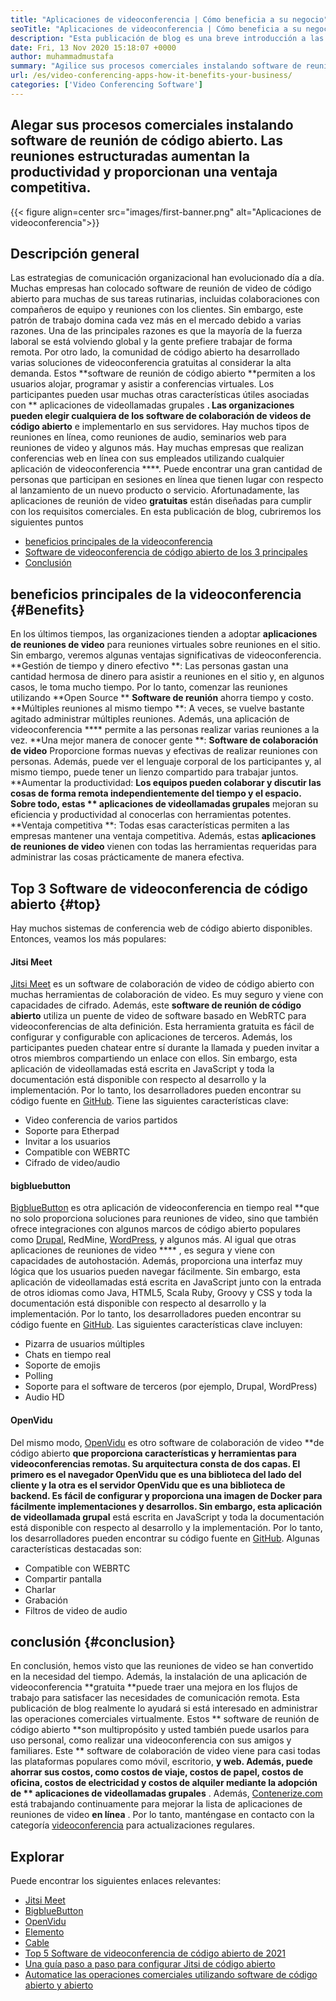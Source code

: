 ```yaml
---
title: "Aplicaciones de videoconferencia | Cómo beneficia a su negocio" 
seoTitle: "Aplicaciones de videoconferencia | Cómo beneficia a su negocio" 
description: "Esta publicación de blog es una breve introducción a las aplicaciones gratuitas de videoconferencia. Estos software de colaboración gratuito proporcionan una amplia gama de características para reuniones grupales." 
date: Fri, 13 Nov 2020 15:18:07 +0000
author: muhammadmustafa
summary: "Agilice sus procesos comerciales instalando software de reunión de código abierto. Las reuniones estructuradas aumentan la productividad y proporcionan una ventaja competitiva." 
url: /es/video-conferencing-apps-how-it-benefits-your-business/
categories: ['Video Conferencing Software']
---
```


## Alegar sus procesos comerciales instalando software de reunión de código abierto. Las reuniones estructuradas aumentan la productividad y proporcionan una ventaja competitiva.

{{< figure align=center src="images/first-banner.png" alt="Aplicaciones de videoconferencia">}}


## Descripción general
Las estrategias de comunicación organizacional han evolucionado día a día. Muchas empresas han colocado software de reunión de video de código abierto para muchas de sus tareas rutinarias, incluidas colaboraciones con compañeros de equipo y reuniones con los clientes. Sin embargo, este patrón de trabajo domina cada vez más en el mercado debido a varias razones. Una de las principales razones es que la mayoría de la fuerza laboral se está volviendo global y la gente prefiere trabajar de forma remota. Por otro lado, la comunidad de código abierto ha desarrollado varias soluciones de videoconferencia gratuitas al considerar la alta demanda. Estos **software de reunión de código abierto  **permiten a los usuarios alojar, programar y asistir a conferencias virtuales. Los participantes pueden usar muchas otras características útiles asociadas con **  aplicaciones de videollamadas grupales **. Las organizaciones pueden elegir cualquiera de los software de colaboración de videos de código abierto**  e implementarlo en sus servidores. Hay muchos tipos de reuniones en línea, como reuniones de audio, seminarios web para reuniones de video y algunos más.
Hay muchas empresas que realizan conferencias web en línea con sus empleados utilizando cualquier aplicación de videoconferencia ****. Puede encontrar una gran cantidad de personas que participan en sesiones en línea que tienen lugar con respecto al lanzamiento de un nuevo producto o servicio. Afortunadamente, las aplicaciones de reunión de video  **gratuitas**   están diseñadas para cumplir con los requisitos comerciales. En esta publicación de blog, cubriremos los siguientes puntos
  * [][1][beneficios principales de la videoconferencia][2]
  * [Software de videoconferencia de código abierto de los 3 principales][3]
  * [Conclusión][4]

## beneficios principales de la videoconferencia   {#Benefits}
En los últimos tiempos, las organizaciones tienden a adoptar **aplicaciones de reuniones de video**  para reuniones virtuales sobre reuniones en el sitio. Sin embargo, veremos algunas ventajas significativas de videoconferencia.
**Gestión de tiempo y dinero efectivo **: Las personas gastan una cantidad hermosa de dinero para asistir a reuniones en el sitio y, en algunos casos, le toma mucho tiempo. Por lo tanto, comenzar las reuniones utilizando  **Open Source **   **Software de reunión**   ahorra tiempo y costo.
**Múltiples reuniones al mismo tiempo **: A veces, se vuelve bastante agitado administrar múltiples reuniones. Además, una aplicación de videoconferencia ****  permite a las personas realizar varias reuniones a la vez.
**Una mejor manera de conocer gente **:  **Software de colaboración de video**   Proporcione formas nuevas y efectivas de realizar reuniones con personas. Además, puede ver el lenguaje corporal de los participantes y, al mismo tiempo, puede tener un lienzo compartido para trabajar juntos.
**Aumentar la productividad:  **Los equipos pueden colaborar y discutir las cosas de forma remota independientemente del tiempo y el espacio. Sobre todo, estas **  aplicaciones de videollamadas grupales**  mejoran su eficiencia y productividad al conocerlas con herramientas potentes.
**Ventaja competitiva **: Todas esas características permiten a las empresas mantener una ventaja competitiva. Además, estas  **aplicaciones de reuniones de video**   vienen con todas las herramientas requeridas para administrar las cosas prácticamente de manera efectiva.

## Top 3 Software de videoconferencia de código abierto   {#top}
Hay muchos sistemas de conferencia web de código abierto disponibles. Entonces, veamos los más populares:

#### Jitsi Meet
[Jitsi Meet][5] es un software de colaboración de video de código abierto con muchas herramientas de colaboración de video. Es muy seguro y viene con capacidades de cifrado. Además, este **software de reunión de código abierto**  utiliza un puente de video de software basado en WebRTC para videoconferencias de alta definición. Esta herramienta gratuita es fácil de configurar y configurable con aplicaciones de terceros. Además, los participantes pueden chatear entre sí durante la llamada y pueden invitar a otros miembros compartiendo un enlace con ellos. Sin embargo, esta aplicación de videollamadas está escrita en JavaScript y toda la documentación está disponible con respecto al desarrollo y la implementación. Por lo tanto, los desarrolladores pueden encontrar su código fuente en [GitHub][6]. Tiene las siguientes características clave:
  * Video conferencia de varios partidos
  * Soporte para Etherpad
  * Invitar a los usuarios
  * Compatible con WEBRTC
  * Cifrado de video/audio

#### bigbluebutton
[BigblueButton][7] es otra aplicación de videoconferencia en tiempo real **que no solo proporciona soluciones para reuniones de video, sino que también ofrece integraciones con algunos marcos de código abierto populares como [Drupal][8], RedMine, [WordPress][9], y algunos más. Al igual que otras aplicaciones de reuniones de video **** , es segura y viene con capacidades de autohostación. Además, proporciona una interfaz muy lógica que los usuarios pueden navegar fácilmente. Sin embargo, esta aplicación de videollamadas está escrita en JavaScript junto con la entrada de otros idiomas como Java, HTML5, Scala Ruby, Groovy y CSS y toda la documentación está disponible con respecto al desarrollo y la implementación. Por lo tanto, los desarrolladores pueden encontrar su código fuente en [GitHub][10]. Las siguientes características clave incluyen:
  * Pizarra de usuarios múltiples
  * Chats en tiempo real
  * Soporte de emojis
  * Polling
  * Soporte para el software de terceros (por ejemplo, Drupal, WordPress)
  * Audio HD

#### OpenVidu
Del mismo modo, [OpenVidu][11] es otro software de colaboración de video **de código abierto  **que proporciona características y herramientas para videoconferencias remotas. Su arquitectura consta de dos capas. El primero es el navegador OpenVidu que es una biblioteca del lado del cliente y la otra es el servidor OpenVidu que es una biblioteca de backend. Es fácil de configurar y proporciona una imagen de Docker para fácilmente implementaciones y desarrollos. Sin embargo, esta aplicación de videollamada grupal**   está escrita en JavaScript y toda la documentación está disponible con respecto al desarrollo y la implementación. Por lo tanto, los desarrolladores pueden encontrar su código fuente en [GitHub][12]. Algunas características destacadas son:
  * Compatible con WEBRTC
  * Compartir pantalla
  * Charlar
  * Grabación
  * Filtros de video de audio

## conclusión   {#conclusion}
En conclusión, hemos visto que las reuniones de video se han convertido en la necesidad del tiempo. Además, la instalación de una aplicación de videoconferencia **gratuita  **puede traer una mejora en los flujos de trabajo para satisfacer las necesidades de comunicación remota. Esta publicación de blog realmente lo ayudará si está interesado en administrar las operaciones comerciales virtualmente. Estos **  software de reunión de código abierto  **son multipropósito y usted también puede usarlos para uso personal, como realizar una videoconferencia con sus amigos y familiares. Este **  software de colaboración de video viene para casi todas las plataformas populares como móvil, escritorio,  **y web. Además, puede ahorrar sus costos, como costos de viaje, costos de papel, costos de oficina, costos de electricidad y costos de alquiler mediante la adopción de **  aplicaciones de videollamadas grupales** .
Además, [Contenerize.com][13] está trabajando continuamente para mejorar la lista de aplicaciones de reuniones de video **en línea** . Por lo tanto, manténgase en contacto con la categoría [videoconferencia][14] para actualizaciones regulares.

## Explorar
Puede encontrar los siguientes enlaces relevantes:
  * [Jitsi Meet][5]
  * [BigblueButton][7]
  * [OpenVidu][11]
  * [Elemento][15]
  * [Cable][16]
  * [Top 5 Software de videoconferencia de código abierto de 2021][17]
  * [Una guía paso a paso para configurar Jitsi de código abierto][18]
  * [Automatice las operaciones comerciales utilizando software de código abierto y abierto][19]

  
[1]: #why
[2]: #benefits
[3]: #top
[4]: #conclusion
[5]: https://products.containerize.com/video-conferencing/jitsi
[6]: https://github.com/jitsi/jitsi-meet
[7]: https://products.containerize.com/video-conferencing/bigbluebutton
[8]: https://products.containerize.com/content-management/drupal/
[9]: https://products.containerize.com/blogging/wordpress/
[10]: https://github.com/bigbluebutton/bigbluebutton
[11]: https://products.containerize.com/video-conferencing/openvidu
[12]: https://github.com/OpenVidu/openvidu
[13]: https://www.containerize.com/
[14]: https://products.containerize.com/video-conferencing/
[15]: https://products.containerize.com/video-conferencing/element
[16]: https://products.containerize.com/video-conferencing/wire
[17]: https://blog.containerize.com/video-conferencing-software/top-5-open-source-video-conferencing-software-of-2021/
[18]: https://blog.containerize.com/video-conferencing-software/how-to-set-up-open-source-jitsi-meet/
[19]: https://blog.containerize.com/blogging/automate-business-operations-using-open-source-software/
